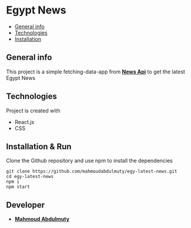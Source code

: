 # Egypt News
* [General info](general-info)
* [Technologies](technologies)
* [Installation](Installation)

## General info
This project is a simple fetching-data-app from **[News Api](https://newsapi.org/)** to get the latest Egypt News
	
## Technologies
Project is created with
* React.js
* CSS
	
## Installation & Run

Clone the Github repository and use npm to install the dependencies

```
git clone https://github.com/mahmoudabdulmuty/egy-latest-news.git
cd egy-latest-news
npm i
npm start
```

## Developer 
* **[Mahmoud Abdulmuty](https://www.linkedin.com/in/mahmoud-abdulmuty/)**

